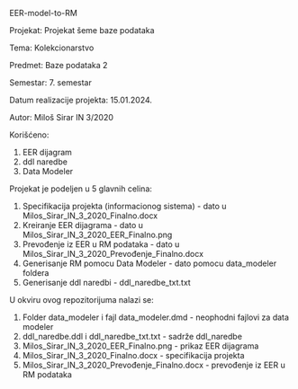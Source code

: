 EER-model-to-RM

Projekat: Projekat šeme baze podataka

Tema: Kolekcionarstvo

Predmet: Baze podataka 2

Semestar: 7. semestar

Datum realizacije projekta: 15.01.2024.

Autor: Miloš Sirar IN 3/2020

Korišćeno:
1. EER dijagram
2. ddl naredbe
3. Data Modeler

Projekat je podeljen u 5 glavnih celina:

1. Specifikacija projekta (informacionog sistema) - dato u Milos_Sirar_IN_3_2020_Finalno.docx
2. Kreiranje EER dijagrama - dato u Milos_Sirar_IN_3_2020_EER_Finalno.png
3. Prevođenje iz EER u RM podataka - dato u Milos_Sirar_IN_3_2020_Prevođenje_Finalno.docx
4. Generisanje RM pomocu Data Modeler - dato pomocu data_modeler foldera
5. Generisanje ddl naredbi - ddl_naredbe_txt.txt

U okviru ovog repozitorijuma nalazi se:

1. Folder data_modeler i fajl data_modeler.dmd - neophodni fajlovi za data modeler
2. ddl_naredbe.ddl i ddl_naredbe_txt.txt - sadrže ddl_naredbe
3. Milos_Sirar_IN_3_2020_EER_Finalno.png - prikaz EER dijagrama
4. Milos_Sirar_IN_3_2020_Finalno.docx - specifikacija projekta
5. Milos_Sirar_IN_3_2020_Prevođenje_Finalno.docx - prevođenje iz EER u RM podataka